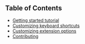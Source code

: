 ## Table of Contents
* [Getting started tutorial](GettingStarted.md)
* [Customizing keyboard shortcuts](CustomizingKeyboardShortcuts.md)
* [Customizing extension options](CustomizingOptions.md)
* [Contributing](Contributing.md)